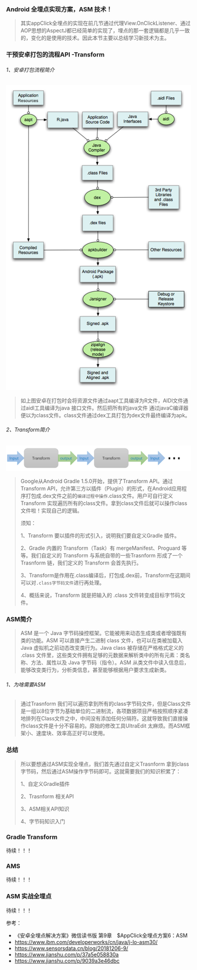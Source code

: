 ### Android 全埋点实现方案，ASM 技术！

>其实appClick全埋点的实现在前几节通过代理View.OnClickListener、通过AOP思想的AspectJ都已经简单的实现了，埋点的那一套逻辑都是几乎一致的，变化的是使用的技术。因此本节主要以总结学习新技术为主。

### 干预安卓打包的流程API -Transform 

###### 1、安卓打包流程简介

![](https://github.com/sunnnydaydev/AppClick_ASM/blob/master/android.png)

> 如上图安卓在打包时会将资源文件通过aapt工具编译为R文件，AIDl文件通过aidl工具编译为java 接口文件。然后把所有的java文件 通过javaC编译器便以为class文件。class文件通过dex工具打包为dex文件最终编译为apk。

###### 2、Transform简介 

![](https://github.com/sunnnydaydev/AppClick_ASM/blob/master/transform.png)

> Google从Android Gradle 1.5.0开始，提供了Transform API。通过Transform API，允许第三方以插件（Plugin）的形式，在Android应用程序打包成.dex文件之前的`编译过程中操作`.class文件。用户可自行定义Transform 实现遍历所有的class文件。拿到class文件后就可以操作class文件啦！实现自己的逻辑。
>
> 须知：
>
> 1、Transform 要以插件的形式引入，说明我们要自定义Gradle 插件。
>
> 2、Gradle 内置的 Transform（Task）有 mergeManifest、Proguard 等等。我们自定义的 Transform 与系统自带的一些Trasnform 形成了一个 Trasnform 链，我们定义的 Transform 会首先执行。
>
> 3、Transform是作用在.class编译后，打包成.dex前，Transform在这期间可以对`.class字节码文件`进行再处理。
>
> 4、概括来说，Transform 就是把输入的 .class 文件转变成目标字节码文件。

### ASM简介

> ASM 是一个 Java 字节码操控框架。它能被用来动态生成类或者增强既有类的功能。ASM 可以直接产生二进制 class 文件，也可以在类被加载入 Java 虚拟机之前动态改变类行为。Java class 被存储在严格格式定义的 .class 文件里，这些类文件拥有足够的元数据来解析类中的所有元素：类名称、方法、属性以及 Java 字节码（指令）。ASM 从类文件中读入信息后，能够改变类行为，分析类信息，甚至能够根据用户要求生成新类。

###### 1、为啥需要ASM

>通过Trasnform 我们可以遍历拿到所有的class字节码文件，但是Class文件是一组以8位字节为基础单位的二进制流，各项数据项目严格按照顺序紧凑地排列在Class文件之中，中间没有添加任何分隔符。这就导致我们直接操作class文件是十分不容易的。原始的修改工具UltraEdit 太麻烦。而ASM框架小、速度块、效率高正好可以使用。

### 总结

> 所以要想通过ASM实现全埋点，我们首先通过自定义Trasnform 拿到class字节码，然后通过ASM操作字节码即可。这就需要我们的知识积累了：
>
> 1、自定义Gradle插件
>
> 2、Trasnform 相关API 
>
> 3、ASM相关API知识
>
> 4、字节码知识入门

### Gradle Transform 

   待续！！！

### AMS 

  待续！！！



### ASM 实战全埋点

待续！！！



参考：

- 《安卓全埋点解决方案》微信读书版 第9章　$AppClick全埋点方案6：ASM
- https://www.ibm.com/developerworks/cn/java/j-lo-asm30/
- https://www.sensorsdata.cn/blog/20181206-9/
- https://www.jianshu.com/p/37a5e058830a
- https://www.jianshu.com/p/9039a3e46dbc







